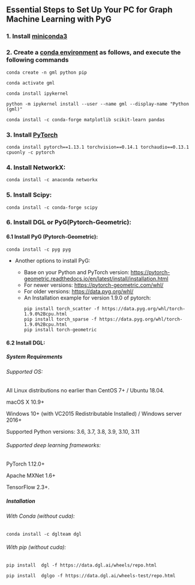 

## Essential Steps to Set Up Your PC for Graph Machine Learning with PyG

### 1. Install [miniconda3](https://docs.conda.io/en/latest/miniconda.html)

### 2. Create a [conda environment](https://conda.io/projects/conda/en/latest/user-guide/tasks/manage-environments.html) as follows, and execute the following commands

```
conda create -n gml python pip
```
```
conda activate gml
```
```
conda install ipykernel
```  
```
python -m ipykernel install --user --name gml --display-name "Python (gml)"
```
```
conda install -c conda-forge matplotlib scikit-learn pandas
```

### 3. Install [PyTorch](https://pytorch.org/get-started/previous-versions/)
```
conda install pytorch==1.13.1 torchvision==0.14.1 torchaudio==0.13.1 cpuonly -c pytorch
```

### 4. Install NetworkX:
```
conda install -c anaconda networkx
```

### 5. Install Scipy:
```
conda install -c conda-forge scipy
```

### 6. Install DGL or PyG(Pytorch-Geometric):
#### 6.1 Install PyG (Pytorch-Geometric):

```
conda install -c pyg pyg
```

- Another options to install PyG:

  - Base on your Python and PyTorch version: https://pytorch-geometric.readthedocs.io/en/latest/install/installation.html
  - For newer versions: https://pytorch-geometric.com/whl/
  - For older versions: https://data.pyg.org/whl/
  - An Installation example for version 1.9.0 of pytorch:
      ```
      pip install torch_scatter -f https://data.pyg.org/whl/torch-1.9.0%2Bcpu.html
      pip install torch_sparse -f https://data.pyg.org/whl/torch-1.9.0%2Bcpu.html
      pip install torch-geometric
      ```  
          
#### 6.2 Install DGL:

##### System Requirements

###### Supported OS:

All Linux distributions no earlier than CentOS 7+ / Ubuntu 18.04.

macOS X 10.9+

Windows 10+ (with VC2015 Redistributable Installed) / Windows server 2016+

Supported Python versions: 3.6, 3.7, 3.8, 3.9, 3.10, 3.11

###### Supported deep learning frameworks:

PyTorch 1.12.0+

Apache MXNet 1.6+

TensorFlow 2.3+.

##### Installation

###### With Conda (without cuda):
```
conda install -c dglteam dgl
```
###### With pip (without cuda):
```
pip install  dgl -f https://data.dgl.ai/wheels/repo.html
```
```
pip install  dglgo -f https://data.dgl.ai/wheels-test/repo.html
```        
